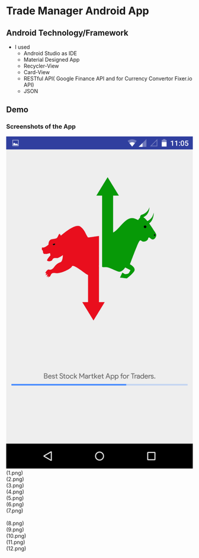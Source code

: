 # Trade Manager Android App

## Android Technology/Framework
+ I used
	* Android Studio as IDE
	* Material Designed App
	* Recycler-View
	* Card-View
	* RESTful API( Google Finance API and for Currency Convertor Fixer.io API)
	* JSON
	
## Demo
### Screenshots of the App	
![signup](signup.png) <br />
(1.png) <br />
(2.png) <br />
(3.png) <br />
(4.png) <br />
(5.png) <br />
(6.png) <br />
(7.png) <br />	
(8.png) <br />
(9.png) <br />
(10.png) <br />
(11.png) <br />
(12.png) <br />